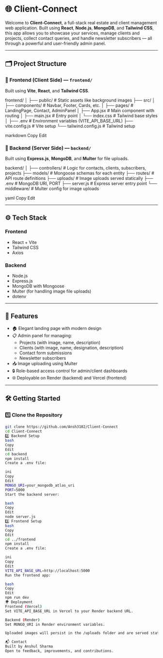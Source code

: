# 🌐 Client-Connect

Welcome to **Client-Connect**, a full-stack real estate and client management web application. Built using **React**, **Node.js**, **MongoDB**, and **Tailwind CSS**, this app allows you to showcase your services, manage clients and projects, collect contact queries, and handle newsletter subscribers — all through a powerful and user-friendly admin panel.

---

## 🗂️ Project Structure

### 🔹 Frontend (Client Side) — `frontend/`
Built using **Vite**, **React**, and **Tailwind CSS**.

frontend/
│
├── public/ # Static assets like background images
├── src/
│ ├── components/ # Navbar, Footer, Cards, etc.
│ ├── pages/ # LandingPage, Contact, AdminPanel
│ ├── App.jsx # Main component with routing
│ ├── main.jsx # Entry point
│ └── index.css # Tailwind base styles
│
├── .env # Environment variables (VITE_API_BASE_URL)
├── vite.config.js # Vite setup
└── tailwind.config.js # Tailwind setup

markdown
Copy
Edit

### 🔸 Backend (Server Side) — `backend/`
Built using **Express.js**, **MongoDB**, and **Multer** for file uploads.

backend/
│
├── controllers/ # Logic for contacts, clients, subscribers, projects
├── models/ # Mongoose schemas for each entity
├── routes/ # API route definitions
├── uploads/ # Image uploads served statically
├── .env # MongoDB URI, PORT
├── server.js # Express server entry point
└── middleware/ # Multer config for image uploads

yaml
Copy
Edit

---

## ⚙️ Tech Stack

### Frontend
- React + Vite
- Tailwind CSS
- Axios

### Backend
- Node.js
- Express.js
- MongoDB with Mongoose
- Multer (for handling image file uploads)
- dotenv

---

## 🚀 Features

- 🏠 Elegant landing page with modern design
- 📋 Admin panel for managing:
  - Projects (with image, name, description)
  - Clients (with image, name, designation, description)
  - Contact form submissions
  - Newsletter subscribers
- 📤 Image uploading using Multer
- 🔒 Role-based access control for admin/client dashboards
- 🌐 Deployable on Render (backend) and Vercel (frontend)

---

## 🛠️ Getting Started

### 1️⃣ Clone the Repository

```bash
git clone https://github.com/Ansh3102/Client-Connect
cd Client-Connect
2️⃣ Backend Setup
bash
Copy
Edit
cd backend
npm install
Create a .env file:

ini
Copy
Edit
MONGO_URI=your_mongodb_atlas_uri
PORT=5000
Start the backend server:

bash
Copy
Edit
node server.js
3️⃣ Frontend Setup
bash
Copy
Edit
cd ../frontend
npm install
Create a .env file:

ini
Copy
Edit
VITE_API_BASE_URL=http://localhost:5000
Run the frontend app:

bash
Copy
Edit
npm run dev
🌍 Deployment
Frontend (Vercel)
Set VITE_API_BASE_URL in Vercel to your Render backend URL.

Backend (Render)
Set MONGO_URI in Render environment variables.

Uploaded images will persist in the /uploads folder and are served statically via express.static.

📬 Contact
Built by Anshul Sharma
Open to feedback, improvements, and contributions.


